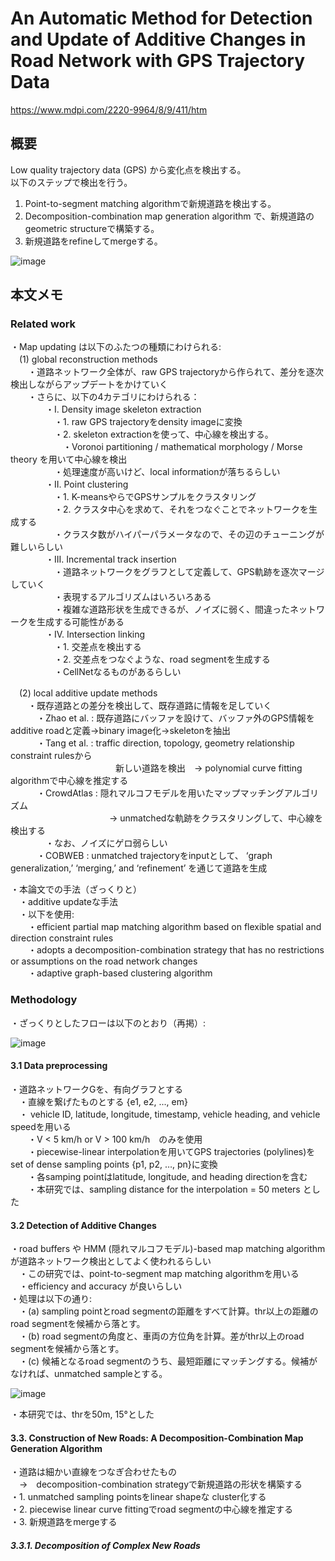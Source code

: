 # An Automatic Method for Detection and Update of Additive Changes in Road Network with GPS Trajectory Data
https://www.mdpi.com/2220-9964/8/9/411/htm

## 概要
Low quality trajectory data (GPS) から変化点を検出する。  
以下のステップで検出を行う。  
1. Point-to-segment matching algorithmで新規道路を検出する。  
2. Decomposition-combination map generation algorithm で、新規道路のgeometric structureで構築する。  
3. 新規道路をrefineしてmergeする。 

![image](https://user-images.githubusercontent.com/30098187/69318641-f391fe80-0c80-11ea-9b93-80a766494272.png)  
  
## 本文メモ
### Related work  
・Map updating は以下のふたつの種類にわけられる:  
　(1) global reconstruction methods  
 　　・道路ネットワーク全体が、raw GPS trajectoryから作られて、差分を逐次検出しながらアップデートをかけていく  
 　　・さらに、以下の4カテゴリにわけられる：  
　　　　・I. Density image skeleton extraction  
　　　　　・1. raw GPS trajectoryをdensity imageに変換  
　　　　　・2. skeleton extractionを使って、中心線を検出する。  
　　　　　　・Voronoi partitioning / mathematical morphology / Morse theory を用いて中心線を検出  
　　　　　・処理速度が高いけど、local informationが落ちるらしい  
　　　　・II. Point clustering  
　　　　　・1. K-meansやらでGPSサンプルをクラスタリング  
　　　　　・2. クラスタ中心を求めて、それをつなぐことでネットワークを生成する  
　　　　　・クラスタ数がハイパーパラメータなので、その辺のチューニングが難しいらしい  
　　　　・III. Incremental track insertion  
　　　　　・道路ネットワークをグラフとして定義して、GPS軌跡を逐次マージしていく  
　　　　　・表現するアルゴリズムはいろいろある  
　　　　　・複雑な道路形状を生成できるが、ノイズに弱く、間違ったネットワークを生成する可能性がある  
　　　　・IV. Intersection linking  
　　　　　・1. 交差点を検出する  
　　　　　・2. 交差点をつなぐような、road segmentを生成する  
　　　　　・CellNetなるものがあるらしい  
  
　(2) local additive update methods  
　　・既存道路との差分を検出して、既存道路に情報を足していく  
　　　・Zhao et al. : 既存道路にバッファを設けて、バッファ外のGPS情報をadditive roadと定義→binary image化→skeletonを抽出  
　　　・Tang et al. : traffic direction, topology, geometry relationship constraint rulesから  
　　　　　　　　　　　　新しい道路を検出　→ polynomial curve fitting algorithmで中心線を推定する  
　　　・CrowdAtlas : 隠れマルコフモデルを用いたマップマッチングアルゴリズム  
　　　　　　　　　　　 → unmatchedな軌跡をクラスタリングして、中心線を検出する  
　　　　・なお、ノイズにゲロ弱らしい  
　　　・COBWEB : unmatched trajectoryをinputとして、 ‘graph generalization,’ ‘merging,’ and ‘refinement’ を通じて道路を生成  
  
・本論文での手法（ざっくりと）  
　・additive updateな手法  
　・以下を使用:  
　　・efficient partial map matching algorithm based on flexible spatial and direction constraint rules  
　　・adopts a decomposition-combination strategy that has no restrictions or assumptions on the road network changes  
　　・adaptive graph-based clustering algorithm  
  
### Methodology  
・ざっくりとしたフローは以下のとおり（再掲）:  
  
![image](https://user-images.githubusercontent.com/30098187/69318641-f391fe80-0c80-11ea-9b93-80a766494272.png)   
  
#### 3.1 Data preprocessing
・道路ネットワークGを、有向グラフとする  
　・直線を繋げたものとする {e1, e2, ..., em}  
　・ vehicle ID, latitude, longitude, timestamp, vehicle heading, and vehicle speedを用いる  
　　・V < 5 km/h or V > 100 km/h　のみを使用  
　　・piecewise-linear interpolationを用いてGPS trajectories (polylines)をset of dense sampling points {p1, p2, …, pn}に変換  
  　　・各samping pointはlatitude, longitude, and heading directionを含む  
　　・本研究では、sampling distance for the interpolation = 50 meters とした  
  
#### 3.2 Detection of Additive Changes  
・road buffers や HMM (隠れマルコフモデル)-based map matching algorithm が道路ネットワーク検出としてよく使われるらしい  
　・この研究では、point-to-segment map matching algorithmを用いる  
　・efficiency and accuracy が良いらしい  
・処理は以下の通り:  
　・(a) sampling pointとroad segmentの距離をすべて計算。thr以上の距離のroad segmentを候補から落とす。  
　・(b) road segmentの角度と、車両の方位角を計算。差がthr以上のroad segmentを候補から落とす。  
　・(c) 候補となるroad segmentのうち、最短距離にマッチングする。候補がなければ、unmatched sampleとする。  
  
![image](https://user-images.githubusercontent.com/30098187/69323850-ca766b80-0c8a-11ea-8e56-03cd46258239.png)  
  
・本研究では、thrを50m, 15°とした  
  
 #### 3.3. Construction of New Roads: A Decomposition-Combination Map Generation Algorithm  
・道路は細かい直線をつなぎ合わせたもの  
　→　decomposition-combination strategyで新規道路の形状を構築する  
・1. unmatched sampling pointsをlinear shapeな cluster化する  
・2. piecewise linear curve fittingでroad segmentの中心線を推定する  
・3. 新規道路をmergeする  
  
 ##### 3.3.1. Decomposition of Complex New Roads
 
